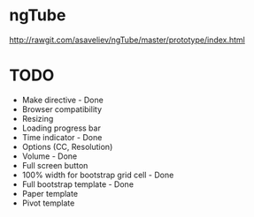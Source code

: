 ngTube
======

http://rawgit.com/asaveliev/ngTube/master/prototype/index.html

# TODO 
* Make directive - Done
* Browser compatibility
* Resizing
* Loading progress bar
* Time indicator - Done
* Options (CC, Resolution)
* Volume - Done
* Full screen button
* 100% width for bootstrap grid cell - Done
* Full bootstrap template - Done
* Paper template
* Pivot template

